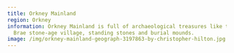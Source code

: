 ```yaml
---
title: Orkney Mainland
region: Orkney
information: Orkney Mainland is full of archaeological treasures like the Skara
  Brae stone-age village, standing stones and burial mounds.
image: /img/orkney-mainland-geograph-3197863-by-christopher-hilton.jpg
---
```

